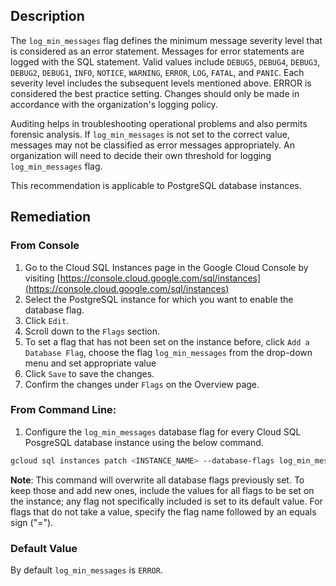 ## Description

The `log_min_messages` flag defines the minimum message severity level that is considered as an error statement. Messages for error statements are logged with the SQL statement. Valid values include `DEBUG5`, `DEBUG4`, `DEBUG3`, `DEBUG2`, `DEBUG1`, `INFO`, `NOTICE`, `WARNING`, `ERROR`, `LOG`, `FATAL`, and `PANIC`. Each severity level includes the subsequent levels mentioned above. ERROR is considered the best practice setting. Changes should only be made in accordance with the organization's logging policy.

Auditing helps in troubleshooting operational problems and also permits forensic analysis. If `log_min_messages` is not set to the correct value, messages may not be classified as error messages appropriately. An organization will need to decide their own threshold for logging `log_min_messages` flag.

This recommendation is applicable to PostgreSQL database instances.

## Remediation

### From Console

1. Go to the Cloud SQL Instances page in the Google Cloud Console by visiting [https://console.cloud.google.com/sql/instances](https://console.cloud.google.com/sql/instances)
2. Select the PostgreSQL instance for which you want to enable the database flag.
3. Click `Edit`.
4. Scroll down to the `Flags` section.
5. To set a flag that has not been set on the instance before, click `Add a Database Flag`, choose the flag `log_min_messages` from the drop-down menu and set
appropriate value
6. Click `Save` to save the changes.
7. Confirm the changes under `Flags` on the Overview page.

### From Command Line:

1. Configure the `log_min_messages` database flag for every Cloud SQL PosgreSQL database instance using the below command.

```bash
gcloud sql instances patch <INSTANCE_NAME> --database-flags log_min_messages=<DEBUG5|DEBUG4|DEBUG3|DEBUG2|DEBUG1|INFO|NOTICE|WARNING|ERROR|LOG|FATAL|PANIC>
```

**Note**: This command will overwrite all database flags previously set. To keep those and add new ones, include the values for all flags to be set on the instance; any flag not specifically included is set to its default value. For flags that do not take a value, specify the flag name followed by an equals sign ("=").

### Default Value

By default `log_min_messages` is `ERROR`.